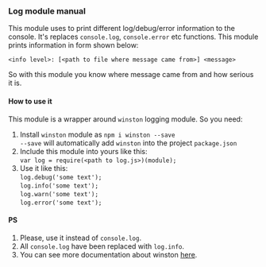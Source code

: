 ### Log module manual

This module uses to print different log/debug/error information to the console. It's replaces `console.log`, `console.error` etc functions. This module prints information in form shown below:

`<info level>: [<path to file where message came from>] <message>`

So with this module you know where message came from and how serious it is.
#### How to use it

This module is a wrapper around `winston` logging module. So you need:
1. Install `winston` module as `npm i winston --save`      
`--save` will automatically add `winston` into the project `package.json`
2. Include this module into yours like this:      
`var log = require(<path to log.js>)(module);`
3. Use it like this:    
`log.debug('some text');`   
`log.info('some text');`    
`log.warn('some text');`   
`log.error('some text');`   
#### PS
1. Please, use it instead of `console.log`.
2. All `console.log` have been replaced with `log.info`.
2. You can see more documentation about winston [here](https://www.npmjs.com/package/winston).